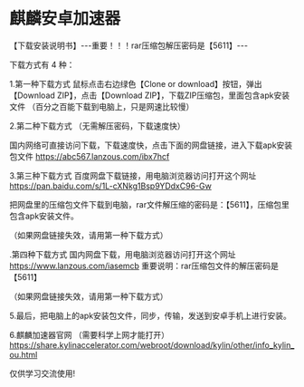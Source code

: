# 麒麟安卓加速器

【下载安装说明书】---重要！！！rar压缩包解压密码是【5611】---


下载方式有 4 种：


1.第一种下载方式
鼠标点击右边绿色【Clone or download】按钮，弹出【Download ZIP】，点击【Download ZIP】，下载ZIP压缩包，里面包含apk安装文件
（百分之百能下载到电脑上，只是网速比较慢）


2.第二种下载方式 （无需解压密码，下载速度快）

国内网络可直接访问下载，下载速度快，点击下面的网盘链接，进入下载apk安装包文件
https://abc567.lanzous.com/ibx7hcf



3.第三种下载方式
百度网盘下载链接，用电脑浏览器访问打开这个网址
https://pan.baidu.com/s/1L-cXNkg1Bsp9YDdxC96-Gw

把网盘里的压缩包文件下载到电脑，rar文件解压缩的密码是：【5611】，压缩包里包含apk安装文件。

（如果网盘链接失效，请用第一种下载方式）




.第四种下载方式
国内网盘下载，用电脑浏览器访问打开这个网址
https://www.lanzous.com/iasemcb
重要说明：rar压缩包文件的解压密码是【5611】

（如果网盘链接失效，请用第一种下载方式）






5.最后，把电脑上的apk安装包文件，同步，传输，发送到安卓手机上进行安装。



6.麒麟加速器官网  （需要科学上网才能打开）
https://share.kylinaccelerator.com/webroot/download/kylin/other/info_kylin_ou.html

仅供学习交流使用!
